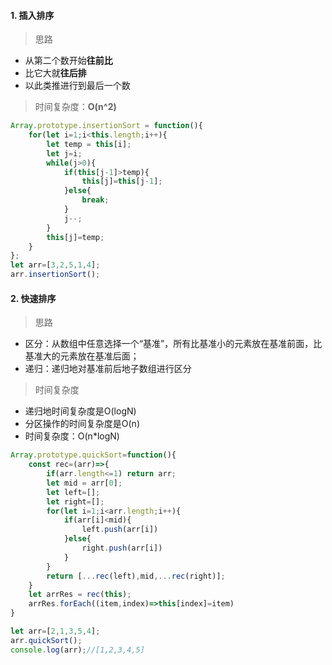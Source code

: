 #### 1. 插入排序
> 思路  
- 从第二个数开始**往前比**
- 比它大就**往后排**
- 以此类推进行到最后一个数
> 时间复杂度：**O(n^2)**  
```js
Array.prototype.insertionSort = function(){
    for(let i=1;i<this.length;i++){
        let temp = this[i];
        let j=i;
        while(j>0){
            if(this[j-1]>temp){
                this[j]=this[j-1];
            }else{
                break;
            }
            j--;
        }
        this[j]=temp;
    }
};
let arr=[3,2,5,1,4];
arr.insertionSort();
```

#### 2. 快速排序
> 思路  
 - 区分：从数组中任意选择一个“基准”，所有比基准小的元素放在基准前面，比基准大的元素放在基准后面；
 - 递归：递归地对基准前后地子数组进行区分
> 时间复杂度  
- 递归地时间复杂度是O(logN)
- 分区操作的时间复杂度是O(n)
- 时间复杂度：O(n*logN)
```js
Array.prototype.quickSort=function(){
    const rec=(arr)=>{
        if(arr.length<=1) return arr;
        let mid = arr[0];
        let left=[];
        let right=[];
        for(let i=1;i<arr.length;i++){
            if(arr[i]<mid){
                left.push(arr[i])
            }else{
                right.push(arr[i])
            }
        }
        return [...rec(left),mid,...rec(right)];
    }
    let arrRes = rec(this);
    arrRes.forEach((item,index)=>this[index]=item)
}

let arr=[2,1,3,5,4];
arr.quickSort();
console.log(arr);//[1,2,3,4,5]

```

